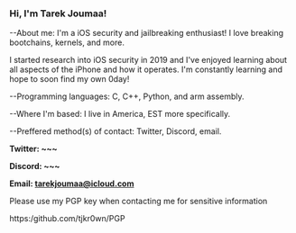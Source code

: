 ### Hi, I'm Tarek Joumaa!

--About me: I'm a iOS security and jailbreaking enthusiast! I love breaking bootchains, kernels, and more.

I started research into iOS security in 2019 and I've enjoyed learning about all aspects of the iPhone and how it operates.
I'm constantly learning and hope to soon find my own 0day!

--Programming languages: C, C++, Python, and arm assembly.

--Where I'm based: I live in America, EST more specifically.

--Preffered method(s) of contact: Twitter, Discord, email.

**Twitter: ~~~**

**Discord: ~~~**

**Email: tarekjoumaa@icloud.com**

Please use my PGP key when contacting me for sensitive information

https:/github.com/tjkr0wn/PGP

